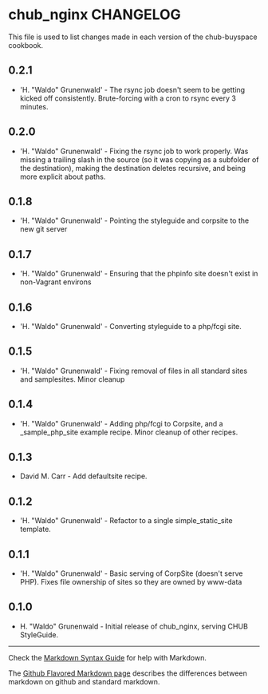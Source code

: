 chub_nginx CHANGELOG
=======================

This file is used to list changes made in each version of the chub-buyspace cookbook.

0.2.1
-----

* 'H. "Waldo" Grunenwald' - The rsync job doesn't seem to be getting kicked off consistently.  Brute-forcing with a cron to rsync every 3 minutes.

0.2.0
-----

* 'H. "Waldo" Grunenwald' - Fixing the rsync job to work properly.  Was missing a trailing slash in the source (so it was copying as a subfolder of the destination), making the destination deletes recursive, and being more explicit about paths.


0.1.8
-----

* 'H. "Waldo" Grunenwald' - Pointing the styleguide and corpsite to the new git server

0.1.7
-----

* 'H. "Waldo" Grunenwald' - Ensuring that the phpinfo site doesn't exist in non-Vagrant environs

0.1.6
-----

* 'H. "Waldo" Grunenwald' - Converting styleguide to a php/fcgi site.

0.1.5
-----

* 'H. "Waldo" Grunenwald' - Fixing removal of files in all standard sites and samplesites. Minor cleanup

0.1.4
-----

* 'H. "Waldo" Grunenwald' - Adding php/fcgi to Corpsite, and a _sample_php_site example recipe.  Minor cleanup of other recipes.

0.1.3
-----

* David M. Carr - Add defaultsite recipe.

0.1.2
-----

* 'H. "Waldo" Grunenwald' - Refactor to a single simple_static_site template.

0.1.1
-----

* 'H. "Waldo" Grunenwald' - Basic serving of CorpSite (doesn't serve PHP).  Fixes file ownership of sites so they are owned by www-data

0.1.0
-----

*	H. "Waldo" Grunenwald - Initial release of chub_nginx, serving CHUB StyleGuide.

- - -
Check the [Markdown Syntax Guide](http://daringfireball.net/projects/markdown/syntax) for help with Markdown.

The [Github Flavored Markdown page](http://github.github.com/github-flavored-markdown/) describes the differences between markdown on github and standard markdown.
